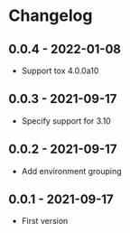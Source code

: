 # Changelog

## 0.0.4 - 2022-01-08

- Support tox 4.0.0a10

## 0.0.3 - 2021-09-17

- Specify support for 3.10

## 0.0.2 - 2021-09-17

- Add environment grouping

## 0.0.1 - 2021-09-17

- First version
